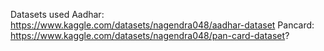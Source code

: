 Datasets used
Aadhar: https://www.kaggle.com/datasets/nagendra048/aadhar-dataset
Pancard: https://www.kaggle.com/datasets/nagendra048/pan-card-dataset?
